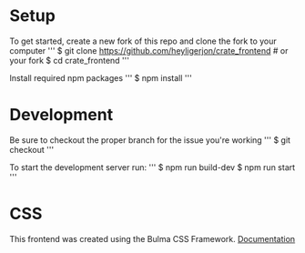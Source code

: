 # Setup
To get started, create a new fork of this repo and clone the fork to your computer
'''
\$ git clone https://github.com/heyligerjon/crate_frontend # or your fork
\$ cd crate_frontend
'''

Install required npm packages
'''
\$ npm install
'''

# Development
Be sure to checkout the proper branch for the issue you're working
'''
\$ git checkout <branch>
'''

To start the development server run:
'''
\$ npm run build-dev
\$ npm run start
'''

# CSS
This frontend was created using the Bulma CSS Framework. [Documentation](https://bulma.io/documentation/)
